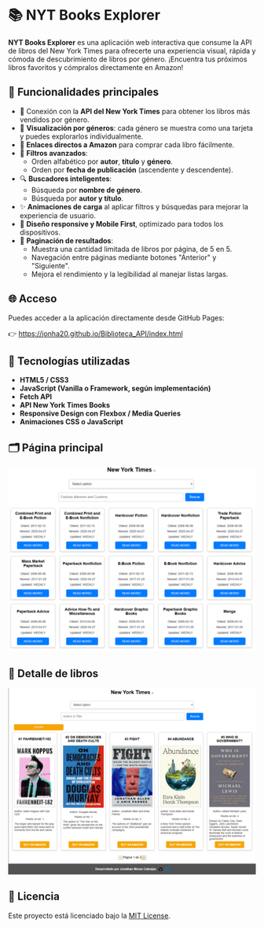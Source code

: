 # 📚 NYT Books Explorer

**NYT Books Explorer** es una aplicación web interactiva que consume la API de libros del New York Times para ofrecerte una experiencia visual, rápida y cómoda de descubrimiento de libros por género. ¡Encuentra tus próximos libros favoritos y cómpralos directamente en Amazon!

## 🚀 Funcionalidades principales

- 🔗 Conexión con la **API del New York Times** para obtener los libros más vendidos por género.
- 🧭 **Visualización por géneros**: cada género se muestra como una tarjeta y puedes explorarlos individualmente.
- 🛒 **Enlaces directos a Amazon** para comprar cada libro fácilmente.
- 🧹 **Filtros avanzados**:
  - Orden alfabético por **autor**, **título** y **género**.
  - Orden por **fecha de publicación** (ascendente y descendente).
- 🔍 **Buscadores inteligentes**:
  - Búsqueda por **nombre de género**.
  - Búsqueda por **autor y título**.
- ✨ **Animaciones de carga** al aplicar filtros y búsquedas para mejorar la experiencia de usuario.
- 📱 **Diseño responsive y Mobile First**, optimizado para todos los dispositivos.
- 📄 **Paginación de resultados**:
  - Muestra una cantidad limitada de libros por página, de 5 en 5.
  - Navegación entre páginas mediante botones "Anterior" y "Siguiente".
  - Mejora el rendimiento y la legibilidad al manejar listas largas.

## 🌐 Acceso

Puedes acceder a la aplicación directamente desde GitHub Pages:

👉 https://jonha20.github.io/Biblioteca_API/index.html


## 🧪 Tecnologías utilizadas

- **HTML5 / CSS3**
- **JavaScript (Vanilla o Framework, según implementación)**
- **Fetch API**
- **API New York Times Books**
- **Responsive Design con Flexbox / Media Queries**
- **Animaciones CSS o JavaScript**

<h2>🗂️ Página principal</h2>
<img src="./assets/img/genre.png" alt="Página principal" width="800"/>

<h2>📘 Detalle de libros</h2>
<img src="./assets/img/books.png" alt="Página de libros" width="800"/>



## 📄 Licencia

Este proyecto está licenciado bajo la [MIT License](LICENSE).
